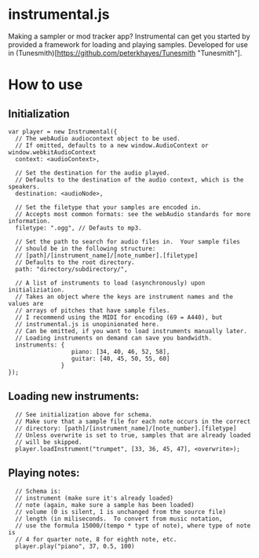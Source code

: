 instrumental.js
============

Making a sampler or mod tracker app?  Instrumental can get you started by provided a framework for loading and playing samples.
Developed for use in (Tunesmith)[https://github.com/peterkhayes/Tunesmith "Tunesmith"].

How to use
==========

Initialization
-------

    var player = new Instrumental({
      // The webAudio audiocontext object to be used. 
      // If omitted, defaults to a new window.AudioContext or window.webkitAudioContext
      context: <audioContext>,
      
      // Set the destination for the audio played.
      // Defaults to the destination of the audio context, which is the speakers.
      destination: <audioNode>,
      
      // Set the filetype that your samples are encoded in.  
      // Accepts most common formats: see the webAudio standards for more information.
      filetype: ".ogg", // Defauts to mp3.
      
      // Set the path to search for audio files in.  Your sample files
      // should be in the following structure:
      // [path]/[instrument_name]/[note_number].[filetype]
      // Defaults to the root directory.
      path: "directory/subdirectory/",
      
      // A list of instruments to load (asynchronously) upon initializiation.
      // Takes an object where the keys are instrument names and the values are
      // arrays of pitches that have sample files.
      // I recommend using the MIDI for encoding (69 = A440), but
      // instrumental.js is unopinionated here.
      // Can be omitted, if you want to load instruments manually later.
      // Loading instruments on demand can save you bandwidth.
      instruments: {
                      piano: [34, 40, 46, 52, 58],
                      guitar: [40, 45, 50, 55, 60]
                   }
    });
    
Loading new instruments:
--------

      // See initialization above for schema.  
      // Make sure that a sample file for each note occurs in the correct
      // directory: [path]/[instrument_name]/[note_number].[filetype]
      // Unless overwrite is set to true, samples that are already loaded
      // will be skipped.
      player.loadInstrument("trumpet", [33, 36, 45, 47], <overwrite>);

Playing notes:
-------

      // Schema is: 
      // instrument (make sure it's already loaded)
      // note (again, make sure a sample has been loaded)
      // volume (0 is silent, 1 is unchanged from the source file)
      // length (in miliseconds.  To convert from music notation, 
      // use the formula 15000/(tempo * type of note), where type of note is
      // 4 for quarter note, 8 for eighth note, etc.
      player.play("piano", 37, 0.5, 100)
